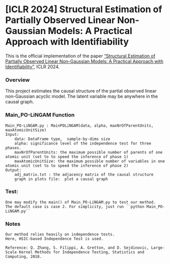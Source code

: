 # [ICLR 2024] Structural Estimation of Partially Observed Linear Non-Gaussian Models: A Practical Approach with Identifiability

This is the official implementation of the paper [“Structural Estimation of Partially Observed Linear Non-Gaussian Models: A Practical Approach with Identifiability”](https://openreview.net/forum?id=nHkMm0ywWm), ICLR 2024.

### Overview
This project estimates the causal structure of the partial observed linear non-Gaussian acyclic model. The latent variable may be anywhere in the causal graph.


### Main_PO-LiNGAM Function
    Main_PO-LiNGAM.py : MainPOLiNGAM(data, alpha, maxNrOfParentUnits, maxAtomicUnitSize)
    Input:
        data: DataFrame type,  sample-by-dims size
        alpha: significance level of the independence test for three phases.
        maxNrOfParentUnits: the maximum possible number of parents of one atomic unit (set to to speed the inference of phase 1)
        maxAtomicUnitSize: the maximum possible number of variables in one atomic unit (set to to speed the inference of phase 2)
    Output:
        adj_matrix.txt : the adjacency matrix of the causal structure
        graph in plots file:  plot a causal graph 


### Test:
    One may modify the main() of Main_PO-LiNGAM.py to test our method.
    The default case is case 2. For simplicity, just run ``python Main_PO-LiNGAM.py``


### Notes
    Our method relies heavily on independence tests. 
    Here, HSIC-based Independence Test is used.

    Reference: Q. Zhang, S. Filippi, A. Gretton, and D. Sejdinovic, Large-Scale Kernel Methods for Independence Testing, Statistics and Computing, 2018.

